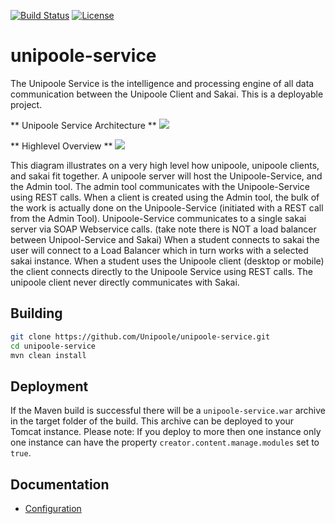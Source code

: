 [![Build Status](https://travis-ci.org/Unipoole/unipoole-service.svg?branch=master)](https://travis-ci.org/Unipoole/unipoole-service)
[![License](https://img.shields.io/badge/License-ECL%202.0-blue.svg)](https://opensource.org/licenses/ECL-2.0)
# unipoole-service
The Unipoole Service is the intelligence and processing engine of all data communication between the Unipoole Client and Sakai.
This is a deployable project.

** Unipoole Service Architecture **
<img src="http://unipoole.github.io/images/unipoole-service/service-architecture.jpg" style="max-width: 100%" />

** Highlevel Overview **
<img src="http://unipoole.github.io/images/unipoole-service/highlevel-overview.png" style="max-width: 100%" />

This diagram illustrates on a very high level how unipoole, unipoole clients, and sakai fit together.  A unipoole server will host the Unipoole-Service, and the Admin tool.
The admin tool communicates with the Unipoole-Service using REST calls. When a client is created using the Admin tool, the bulk of the work is actually done on the Unipoole-Service (initiated with a REST call from the Admin Tool).
Unipoole-Service communicates to a single sakai server via SOAP Webservice calls. (take note there is NOT a load balancer between Unipool-Service and Sakai)
When a student connects to sakai the user will connect to a Load Balancer which in turn works with a selected sakai instance.
When a student uses the Unipoole client (desktop or mobile) the client connects directly to the Unipoole Service using REST calls. The unipoole client never directly communicates with Sakai.

## Building
```bash
git clone https://github.com/Unipoole/unipoole-service.git
cd unipoole-service
mvn clean install
```

## Deployment
If the Maven build is successful there will be a `unipoole-service.war` archive in the target folder of the build. This archive can be deployed to your Tomcat instance.
Please note: If you deploy to more then one instance only one instance can have the property `creator.content.manage.modules` set to `true`.

## Documentation
* [Configuration](./docs/configuration.md)